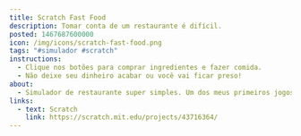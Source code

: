 ```yaml
---
title: Scratch Fast Food
description: Tomar conta de um restaurante é difícil.
posted: 1467687600000
icon: /img/icons/scratch-fast-food.png
tags: "#simulador #scratch"
instructions:
  - Clique nos botões para comprar ingredientes e fazer comida.
  - Não deixe seu dinheiro acabar ou você vai ficar preso!
about:
  - Simulador de restaurante super simples. Um dos meus primeiros jogos bilíngues.
links:
  - text: Scratch
    link: https://scratch.mit.edu/projects/43716364/
---
```

<scratch url="https://scratch.mit.edu/projects/43716364/"></scratch>